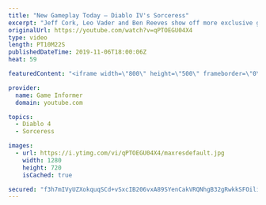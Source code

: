 ```yaml
---
title: "New Gameplay Today – Diablo IV's Sorceress"
excerpt: "Jeff Cork, Leo Vader and Ben Reeves show off more exclusive gameplay of Diablo IV, which can be viewed without commentary at ..."
originalUrl: https://youtube.com/watch?v=qPTOEGU04X4
type: video
length: PT10M22S
publishedDateTime: 2019-11-06T18:00:06Z
heat: 59

featuredContent: "<iframe width=\"800\" height=\"500\" frameborder=\"0\" src=\"https://www.youtube.com/embed/qPTOEGU04X4\" allow=\"accelerometer; autoplay; encrypted-media; gyroscope; picture-in-picture\" allowfullscreen></iframe>"

provider:
  name: Game Informer
  domain: youtube.com

topics:
  - Diablo 4
  - Sorceress

images:
  - url: https://i.ytimg.com/vi/qPTOEGU04X4/maxresdefault.jpg
    width: 1280
    height: 720
    isCached: true

secured: "f3h7mIVyUZXokquqSCd+vSxcIB206vxA89SYenCakVRQNhgB32gRwkkSFOili7pCI0B5yRgPVPFJyz8gWPHc4nbs5VMX7bAIrhqQsZurFNxgKEOZYgXWVf9c663xS6ozrCuYd2IofRzhULHAj79j6rd5A9FaTF+epiv24XqAuD5m1p7vYBCZwsp4RvxHC0h2z2gZIQPuOzHebDiG3YwIMKWLQgL7l7uGxMktvEE+pXG/Ykbfc7Ivmg6QwdaRQpC3R/TSdaCIACY3ZHBBZxlDipCzFmqSL7qu5fBGVAlYR7OCWd5v6IVGHyL1vHSCh/xr1Xta4nHuqxRkvjKwnUR5mTxZKtaHKyWrTdEuEnxuM0tbBXsRNxOUQmXShmGVBk2C/COIdnhzcVSFLMYC0YdbMvsTVoWM/jEhKTb+DO9cGt5E7JDPaN1jrLPsiLtIB6VU;VL5UhOOzoXhEOqqdFR81jg=="
---
```


